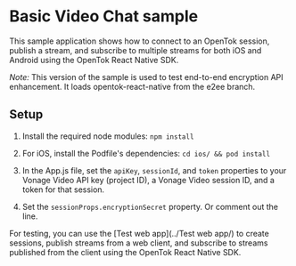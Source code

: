 # Basic Video Chat sample

This sample application shows how to connect to an OpenTok session, publish a stream, and subscribe to multiple streams for both iOS and Android using the OpenTok React Native SDK.

*Note:* This version of the sample is used to test end-to-end encryption API enhancement. It loads opentok-react-native from the e2ee branch. 

## Setup

1. Install the required node modules: `npm install`

2. For iOS, install the Podfile's dependencies: `cd ios/ && pod install`

3. In the App.js file, set the `apiKey`, `sessionId`, and `token` properties to your Vonage Video API key (project ID), a Vonage Video session ID, and a token for that session.

4. Set the `sessionProps.encryptionSecret` property. Or comment out the line.

For testing, you can use the [Test web app](../Test web app/) to create sessions, publish streams from a web client, and subscribe to streams published from the client using the OpenTok React Native SDK.
